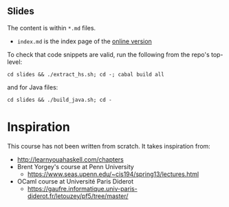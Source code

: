 ## Slides

The content is within `*.md` files.

* `index.md` is the index page of the [online version](https://smelc.github.io/tn-fp-haskell-course/)

To check that code snippets are valid, run the following from the repo's top-level:

```shell
cd slides && ./extract_hs.sh; cd -; cabal build all
```

and for Java files:

```shell
cd slides && ./build_java.sh; cd -
```

# Inspiration

This course has not been written from scratch. It takes inspiration from:

- http://learnyouahaskell.com/chapters
- Brent Yorgey's course at Penn University
  - https://www.seas.upenn.edu/~cis194/spring13/lectures.html
- OCaml course at Université Paris Diderot
  - https://gaufre.informatique.univ-paris-diderot.fr/letouzey/pf5/tree/master/
